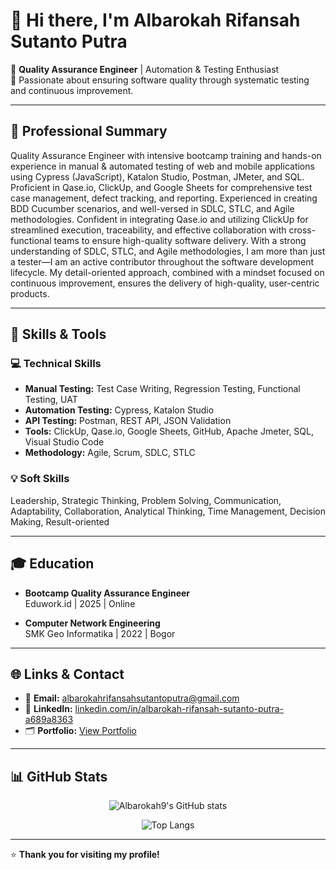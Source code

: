 # 👋 Hi there, I'm Albarokah Rifansah Sutanto Putra

🎯 **Quality Assurance Engineer** | Automation & Testing Enthusiast  
🚀 Passionate about ensuring software quality through systematic testing and continuous improvement.

---

## 📝 Professional Summary

Quality Assurance Engineer with intensive bootcamp training and hands-on experience in manual &
automated testing of web and mobile applications using Cypress (JavaScript), Katalon Studio,
Postman, JMeter, and SQL. Proficient in Qase.io, ClickUp, and Google Sheets for comprehensive
test case management, defect tracking, and reporting. Experienced in creating BDD Cucumber
scenarios, and well-versed in SDLC, STLC, and Agile methodologies. Confident in integrating Qase.io
and utilizing ClickUp for streamlined execution, traceability, and effective collaboration with
cross-functional teams to ensure high-quality software delivery. With a strong understanding of SDLC, STLC, and Agile methodologies, I am more than just a tester—I am an active contributor throughout the software development lifecycle. My detail-oriented approach, combined with a mindset focused on continuous improvement, ensures the delivery of high-quality, user-centric products.

---

## 🚀 Skills & Tools

### 💻 Technical Skills

- **Manual Testing:** Test Case Writing, Regression Testing, Functional Testing, UAT
- **Automation Testing:** Cypress, Katalon Studio
- **API Testing:** Postman, REST API, JSON Validation
- **Tools:** ClickUp, Qase.io, Google Sheets, GitHub, Apache Jmeter, SQL, Visual Studio Code
- **Methodology:** Agile, Scrum, SDLC, STLC

### 💡 Soft Skills

Leadership, Strategic Thinking, Problem Solving, Communication, Adaptability, Collaboration, Analytical Thinking, Time Management, Decision Making, Result-oriented

---

## 🎓 Education

- **Bootcamp Quality Assurance Engineer**  
  Eduwork.id | 2025 | Online

- **Computer Network Engineering**  
  SMK Geo Informatika | 2022 | Bogor

---

## 🌐 Links & Contact

- 📧 **Email:** [albarokahrifansahsutantoputra@gmail.com](mailto:albarokahrifansahsutantoputra@gmail.com)
- 💼 **LinkedIn:** [linkedin.com/in/albarokah-rifansah-sutanto-putra-a689a8363](https://linkedin.com/in/albarokah-rifansah-sutanto-putra-a689a8363/)
- 🗂️ **Portfolio:** [View Portfolio](https://sites.google.com/view/albarokahrifansahsutantoputra?usp=sharing)

---

## 📊 GitHub Stats

<p align="center">
  <img src="https://github-readme-stats.vercel.app/api?username=Albarokah9&show_icons=true&theme=radical" alt="Albarokah9's GitHub stats"/>
</p>

<p align="center">
  <img src="https://github-readme-stats.vercel.app/api/top-langs/?username=Albarokah9&layout=compact&theme=radical" alt="Top Langs"/>
</p>

---

⭐ **Thank you for visiting my profile!**
